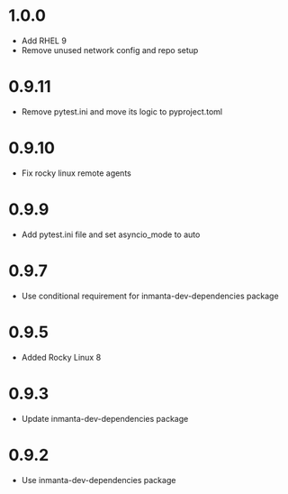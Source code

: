 # 1.0.0
- Add RHEL 9
- Remove unused network config and repo setup

# 0.9.11
- Remove pytest.ini and move its logic to pyproject.toml

# 0.9.10
- Fix rocky linux remote agents

# 0.9.9
- Add pytest.ini file and set asyncio_mode to auto

# 0.9.7
- Use conditional requirement for inmanta-dev-dependencies package

# 0.9.5
- Added Rocky Linux 8

# 0.9.3
- Update inmanta-dev-dependencies package

# 0.9.2
- Use inmanta-dev-dependencies package
